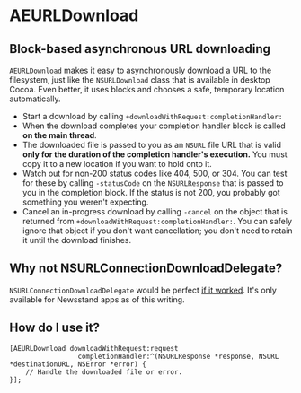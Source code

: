 # AEURLDownload #
## Block-based asynchronous URL downloading ##

`AEURLDownload` makes it easy to asynchronously download a URL to the 
filesystem, just like the `NSURLDownload` class that is available in desktop 
Cocoa. Even better, it uses blocks and chooses a safe, temporary location 
automatically.

* Start a download by calling `+downloadWithRequest:completionHandler:`
* When the download completes your completion handler block is called
  **on the main thread**. 
* The downloaded file is passed to you as an `NSURL` file URL that is valid 
  **only for the duration of the completion handler's execution.** You must 
  copy it to a new location if you want to hold onto it.
* Watch out for non-200 status codes like 404, 500, or 304. You can test for 
  these by calling `-statusCode` on the `NSURLResponse` that is passed to you 
  in the completion block. If the status is not 200, you probably got 
  something you weren't expecting.
* Cancel an in-progress download by calling `-cancel` on the object that is
  returned from `+downloadWithRequest:completionHandler:`. You can safely 
  ignore that object if you don't want cancellation; you don't need to retain
  it until the download finishes.

## Why not NSURLConnectionDownloadDelegate? ##

`NSURLConnectionDownloadDelegate` would be perfect 
[if it worked](http://adamernst.com/post/18867872976/nsurlconnectiondownloaddelegate-doesnt-work).
It's only available for Newsstand apps as of this writing.

## How do I use it? ##

    [AEURLDownload downloadWithRequest:request 
                     completionHandler:^(NSURLResponse *response, NSURL *destinationURL, NSError *error) {
        // Handle the downloaded file or error.
    }];
